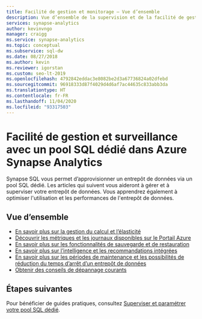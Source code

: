 ```yaml
---
title: Facilité de gestion et monitorage – Vue d’ensemble
description: Vue d’ensemble de la supervision et de la facilité de gestion en matière d’utilisation des ressources, d’activité des journaux et des requêtes, de recommandations et de protection des données (sauvegarde et restauration) avec le pool SQL dédié dans Azure Synapse Analytics.
services: synapse-analytics
author: kevinvngo
manager: craigg
ms.service: synapse-analytics
ms.topic: conceptual
ms.subservice: sql-dw
ms.date: 08/27/2018
ms.author: kevin
ms.reviewer: igorstan
ms.custom: seo-lt-2019
ms.openlocfilehash: 4792842eddac3e8082be2d3a67736824a02dfebd
ms.sourcegitcommit: 96918333d87f4029d4d6af7ac44635c833abb3da
ms.translationtype: HT
ms.contentlocale: fr-FR
ms.lasthandoff: 11/04/2020
ms.locfileid: "93317503"
---
```

# <a name="manageability-and-monitoring-with-dedicated-sql-pool-in-azure-synapse-analytics"></a>Facilité de gestion et surveillance avec un pool SQL dédié dans Azure Synapse Analytics

Synapse SQL vous permet d’approvisionner un entrepôt de données via un pool SQL dédié. Les articles qui suivent vous aideront à gérer et à superviser votre entrepôt de données. Vous apprendrez également à optimiser l'utilisation et les performances de l'entrepôt de données.

## <a name="overview"></a>Vue d’ensemble

* [En savoir plus sur la gestion du calcul et l’élasticité](sql-data-warehouse-manage-compute-overview.md)
* [Découvrir les métriques et les journaux disponibles sur le Portail Azure](sql-data-warehouse-concept-resource-utilization-query-activity.md)
* [En savoir plus sur les fonctionnalités de sauvegarde et de restauration](backup-and-restore.md)
* [En savoir plus sur l’intelligence et les recommandations intégrées](sql-data-warehouse-concept-recommendations.md)
* [En savoir plus sur les périodes de maintenance et les possibilités de réduction du temps d’arrêt d’un entrepôt de données](maintenance-scheduling.md)
* [Obtenir des conseils de dépannage courants](sql-data-warehouse-troubleshoot.md)


## <a name="next-steps"></a>Étapes suivantes
Pour bénéficier de guides pratiques, consultez [Superviser et paramétrer votre pool SQL dédié](sql-data-warehouse-manage-monitor.md).